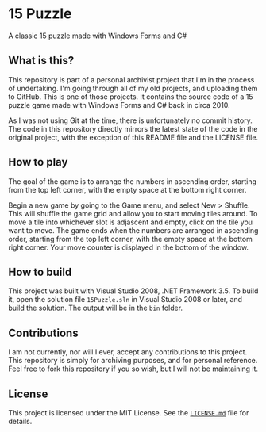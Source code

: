 # 15 Puzzle
A classic 15 puzzle made with Windows Forms and C#

## What is this?
This repository is part of a personal archivist project that I'm in the process of undertaking. I'm going through all of my old projects, and uploading them to GitHub. This is one of those projects. It contains the source code of a 15 puzzle game made with Windows Forms and C# back in circa 2010.

As I was not using Git at the time, there is unfortunately no commit history. The code in this repository directly mirrors the latest state of the code in the original project, with the exception of this README file and the LICENSE file.

## How to play
The goal of the game is to arrange the numbers in ascending order, starting from the top left corner, with the empty space at the bottom right corner.

Begin a new game by going to the Game menu, and select New > Shuffle. This will shuffle the game grid and allow you to start moving tiles around. To move a tile into whichever slot is adjascent and empty, click on the tile you want to move. The game ends when the numbers are arranged in ascending order, starting from the top left corner, with the empty space at the bottom right corner. Your move counter is displayed in the bottom of the window.

## How to build
This project was built with Visual Studio 2008, .NET Framework 3.5. To build it, open the solution file `15Puzzle.sln` in Visual Studio 2008 or later, and build the solution. The output will be in the `bin` folder.

## Contributions
I am not currently, nor will I ever, accept any contributions to this project. This repository is simply for archiving purposes, and for personal reference. Feel free to fork this repository if you so wish, but I will not be maintaining it.

## License
This project is licensed under the MIT License. See the [`LICENSE.md`](LICENSE.md) file for details.